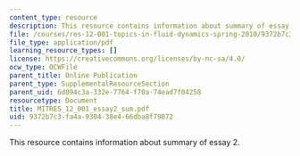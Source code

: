 ```yaml
---
content_type: resource
description: This resource contains information about summary of essay 2.
file: /courses/res-12-001-topics-in-fluid-dynamics-spring-2010/9372b7c3fa4a930438e466dba8f79872_MITRES_12_001_essay2_sum.pdf
file_type: application/pdf
learning_resource_types: []
license: https://creativecommons.org/licenses/by-nc-sa/4.0/
ocw_type: OCWFile
parent_title: Online Publication
parent_type: SupplementalResourceSection
parent_uid: 6d094c3a-332e-7764-f70a-74ead7f04258
resourcetype: Document
title: MITRES_12_001_essay2_sum.pdf
uid: 9372b7c3-fa4a-9304-38e4-66dba8f79872
---
```

This resource contains information about summary of essay 2.